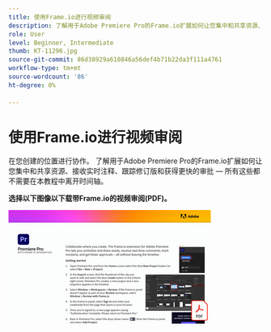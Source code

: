 ```yaml
---
title: 使用Frame.io进行视频审阅
description: 了解用于Adobe Premiere Pro的Frame.io扩展如何让您集中和共享资源、接收实时注释、跟踪修订以及获得更快的审批 — 所有这些都不需要离开时间轴
role: User
level: Beginner, Intermediate
thumb: KT-11296.jpg
source-git-commit: 86d38929a610846a56def4b71b22da3f111a4761
workflow-type: tm+mt
source-wordcount: '86'
ht-degree: 0%

---
```


# 使用Frame.io进行视频审阅

在您创建的位置进行协作。 了解用于Adobe Premiere Pro的Frame.io扩展如何让您集中和共享资源、接收实时注释、跟踪修订版和获得更快的审批 — 所有这些都不需要在本教程中离开时间轴。

**选择以下图像以下载带Frame.io的视频审阅(PDF)。**

[![Acrobat教程图像](assets/Videoreviewwithframe_400.jpg)](assets/Video-review-with-Frame.io.pdf)